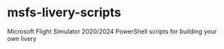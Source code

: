 # msfs-livery-scripts
Microsoft Flight Simulator 2020/2024 PowerShell scripts for building your own livery
